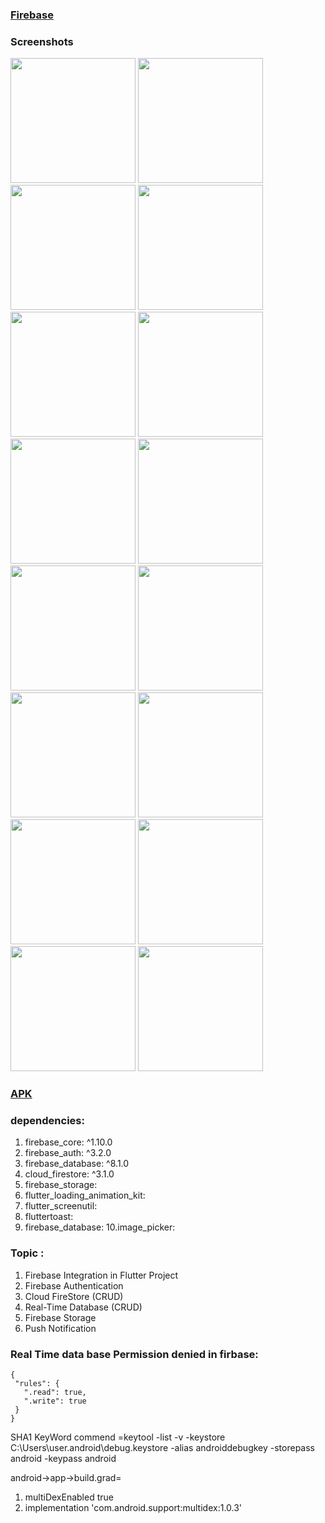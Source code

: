 ### [Firebase](https://console.firebase.google.com/u/0/project/flutter-firebase-1e704/authentication/users)

### Screenshots
<img src="./assets/1-splash_screen.png" width=200> <img src="./assets/2-account_option.png" width=200> <img src="./assets/3-create_account.png" width=200> 
<img src="./assets/4-phone_auth_screen.png" width=200><img src="./assets/5-sign_in_screen.dart.png" width=200> <img src="./assets/6-forgot_screen.dart.png" width=200> 
<img src="./assets/7-otp_screen.png" width=200> <img src="./assets/8-real-time-data-screen.png" width=200> <img src="./assets/8.1-post_real_time_data.png" width=200> 
<img src="./assets/9-real-time-data-post-screen.png" width=200> <img src="./assets/10-real-time-data-update-screen.png" width=200> <img src="./assets/11-add-firestore-data.png" width=200> <img src="./assets/12-firestore_screen.png" width=200> <img src="./assets/13-firstore_update_screen.png" width=200> <img src="./assets/13-real-time-blog-screen.png" width=200> <img src="./assets/14-real-time-blog-upload.png" width=200> 

### [APK](https://github.com/hamidhosen42/Flutter-Firebase/blob/main/app-release.apk)
### dependencies:
1. firebase_core: ^1.10.0
2. firebase_auth: ^3.2.0
3. firebase_database: ^8.1.0
4. cloud_firestore: ^3.1.0
5. firebase_storage:
6. flutter_loading_animation_kit: 
7. flutter_screenutil: 
8. fluttertoast: 
9. firebase_database: 
10.image_picker:

### Topic :
1. Firebase Integration in Flutter Project
2. Firebase Authentication
3. Cloud FireStore (CRUD)
4. Real-Time Database (CRUD)
5. Firebase Storage
6. Push Notification

### Real Time data base Permission denied in firbase:
 ```
{
  "rules": {
    ".read": true,
    ".write": true
  }
}
 ```

SHA1 KeyWord commend =keytool -list -v -keystore C:\Users\user\.android\debug.keystore -alias androiddebugkey -storepass android -keypass android

android->app->build.grad=
1. multiDexEnabled true
2. implementation 'com.android.support:multidex:1.0.3'
